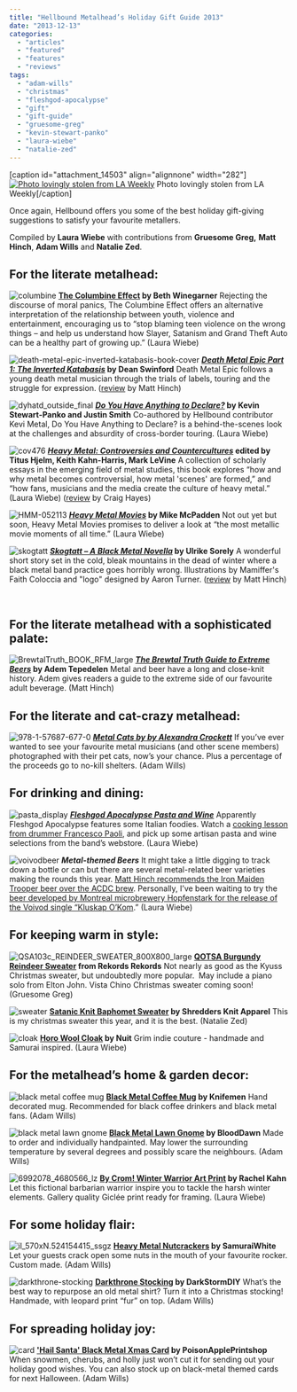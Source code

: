 ```yaml
---
title: "Hellbound Metalhead’s Holiday Gift Guide 2013"
date: "2013-12-13"
categories: 
  - "articles"
  - "featured"
  - "features"
  - "reviews"
tags: 
  - "adam-wills"
  - "christmas"
  - "fleshgod-apocalypse"
  - "gift"
  - "gift-guide"
  - "gruesome-greg"
  - "kevin-stewart-panko"
  - "laura-wiebe"
  - "natalie-zed"
---
```


\[caption id="attachment\_14503" align="alignnone" width="282"\][![Photo lovingly stolen from LA Weekly](http://www.hellbound.ca/wp-content/uploads/2013/12/heavy_metal_santa.jpg)](http://www.hellbound.ca/wp-content/uploads/2013/12/heavy_metal_santa.jpg) Photo lovingly stolen from LA Weekly\[/caption\]

Once again, Hellbound offers you some of the best holiday gift-giving suggestions to satisfy your favourite metallers.

Compiled by **Laura Wiebe** with contributions from **Gruesome Greg,** **Matt Hinch**, **Adam Wills** and **Natalie Zed**.

## For the literate metalhead:

![columbine](http://www.hellbound.ca/wp-content/uploads/2013/12/columbine-290x435.jpg) **[The Columbine Effect](http://www.bethwinegarner.com/the-columbine-effect/) by Beth Winegarner** Rejecting the discourse of moral panics, The Columbine Effect offers an alternative interpretation of the relationship between youth, violence and entertainment, encouraging us to “stop blaming teen violence on the wrong things – and help us understand how Slayer, Satanism and Grand Theft Auto can be a healthy part of growing up.” (Laura Wiebe)

![death-metal-epic-inverted-katabasis-book-cover](http://www.hellbound.ca/wp-content/uploads/2013/12/death-metal-epic-inverted-katabasis-book-cover.jpg) **_[Death Metal Epic Part 1: The Inverted Katabasis](http://www.amazon.com/Death-Metal-Epic-Book-One/dp/0988348438/ref=sr_1_1_title_0_main?s=books&ie=UTF8&qid=1370881805&sr=1-1&keywords=death+metal+epic)_ by Dean Swinford** Death Metal Epic follows a young death metal musician through the trials of labels, touring and the struggle for expression. ([review](http://heavymetal.about.com/od/bookreviews/fr/Death-Metal-Epic-Part-I-The-Inverted-Katabasis-Book-Review.htm) by Matt Hinch) 

![dyhatd_outside_final](http://www.hellbound.ca/wp-content/uploads/2013/12/dyhatd_outside_final-290x217.jpg) **_[Do You Have Anything to Declare?](http://vitriolrecords.bigcartel.com/product/kevin-stewart-panko-justin-smith-do-you-have-anything-to-declare-book-vit032)_ by Kevin Stewart-Panko and Justin Smith** Co-authored by Hellbound contributor Kevi Metal, Do You Have Anything to Declare? is a behind-the-scenes look at the challenges and absurdity of cross-border touring. (Laura Wiebe)

![cov476](http://www.hellbound.ca/wp-content/uploads/2013/12/cov476.jpg) **_[Heavy Metal: Controversies and Countercultures](https://www.equinoxpub.com/equinox/books/showbook.asp?bkid=476)_ edited by Titus Hjelm, Keith Kahn-Harris, Mark LeVine** A collection of scholarly essays in the emerging field of metal studies, this book explores “how and why metal becomes controversial, how metal 'scenes' are formed,” and “how fans, musicians and the media create the culture of heavy metal.” (Laura Wiebe) ([review](http://www.popmatters.com/review/173782-heavy-metal-controversies-and-countercultures-titus-hjelm/) by Craig Hayes)

![HMM-052113](http://www.hellbound.ca/wp-content/uploads/2013/12/HMM-052113-290x393.jpg) **_[Heavy Metal Movies](http://www.bazillionpoints.com/shop/heavy-metal-movies-by-mike-mcbeardo-mcpadden/)_ by Mike McPadden** Not out yet but soon, Heavy Metal Movies promises to deliver a look at “the most metallic movie moments of all time.” (Laura Wiebe)

![skogtatt](http://www.hellbound.ca/wp-content/uploads/2013/12/skogtatt-290x447.jpg) **_[Skogtatt – A Black Metal Novella](http://heavymetal.about.com/gi/o.htm?zi=1/XJ&zTi=1&sdn=heavymetal&cdn=entertainment&tm=70&f=11&su=p284.13.342.ip_p504.6.342.ip_&tt=6&bt=1&bts=0&zu=http%3A//www.hablizel-verlag.de/en/skogtatt/)_ by Ulrike Sorely** A wonderful short story set in the cold, bleak mountains in the dead of winter where a black metal band practice goes horribly wrong. Illustrations by Mamiffer's Faith Coloccia and "logo" designed by Aaron Turner. ([review](http://heavymetal.about.com/od/bookreviews/fr/Ulrike-Serowy-Skogtatt-Novella-Review.htm) by Matt Hinch)

 

## For the literate metalhead with a sophisticated palate:

![BrewtalTruth_BOOK_RFM_large](http://www.hellbound.ca/wp-content/uploads/2013/12/BrewtalTruth_BOOK_RFM_large-290x368.jpg) **_[The Brewtal Truth Guide to Extreme Beers](http://store.decibelmagazine.com/collections/books/products/decibel-presents-the-brewtal-truth-guide-to-extreme-beers)_ by Adem Tepedelen** Metal and beer have a long and close-knit history. Adem gives readers a guide to the extreme side of our favourite adult beverage. (Matt Hinch)

## For the literate and cat-crazy metalhead:

![978-1-57687-677-0](http://www.hellbound.ca/wp-content/uploads/2013/12/978-1-57687-677-0-290x335.jpg) _**[Metal Cats by by Alexandra Crockett](http://www.powerhousebooks.com/?p=17535)**_ If you’ve ever wanted to see your favourite metal musicians (and other scene members) photographed with their pet cats, now’s your chance. Plus a percentage of the proceeds go to no-kill shelters. (Adam Wills)

## For drinking and dining:

![pasta_display](http://www.hellbound.ca/wp-content/uploads/2013/12/pasta_display-290x266.jpg) _**[Fleshgod Apocalypse Pasta and Wine](http://www.fleshgodapocalypse.com/)**_ Apparently Fleshgod Apocalypse features some Italian foodies. Watch a [cooking lesson from drummer Francesco Paoli](http://www.youtube.com/watch?v=BvAOxYnAp7Q&feature=youtu.be), and pick up some artisan pasta and wine selections from the band’s webstore. (Laura Wiebe) 

![voivodbeer](http://www.hellbound.ca/wp-content/uploads/2013/12/voivodbeer-290x217.jpg) _**Metal-themed Beers**_ It might take a little digging to track down a bottle or can but there are several metal-related beer varieties making the rounds this year. [Matt Hinch recommends the Iron Maiden Trooper beer over the ACDC brew](http://www.hellbound.ca/2013/11/band-brand-beer-battle-iron-maiden-vs-acdc/). Personally, I’ve been waiting to try the [beer developed by Montreal microbrewery Hopfenstark for the release of the Voivod single “Kluskap O’Kom](http://www.youtube.com/watch?v=v6O8qQi6t8c&feature=youtu.be).” (Laura Wiebe)

## For keeping warm in style:

![QSA103c_REINDEER_SWEATER_800X800_large](http://www.hellbound.ca/wp-content/uploads/2013/12/QSA103c_REINDEER_SWEATER_800X800_large-290x290.png) **[QOTSA Burgundy Reindeer Sweater](http://store.rekordsrekords.com/collections/frontpage/products/burgundy-reindeer-sweater) from Rekords Rekords** Not nearly as good as the Kyuss Christmas sweater, but undoubtedly more popular.  May include a piano solo from Elton John. Vista Chino Christmas sweater coming soon! (Gruesome Greg)

![sweater](http://www.hellbound.ca/wp-content/uploads/2013/12/sweater-290x290.jpg) **[Satanic Knit Baphomet Sweater](http://shreddersapparel.com/products/baphomet) by Shredders Knit Apparel** This is my christmas sweater this year, and it is the best. (Natalie Zed) 

![cloak](http://www.hellbound.ca/wp-content/uploads/2013/12/cloak-290x219.png) **[Horo Wool Cloak](http://nuitclothing.bigcartel.com/product/horo-wool-cloak-w-pointed-hood) by Nuit** Grim indie couture - handmade and Samurai inspired. (Laura Wiebe)

## For the metalhead’s home & garden decor:

![black metal coffee mug](http://www.hellbound.ca/wp-content/uploads/2013/12/il_570xN.390660171_m7v5-290x246.jpg) **[Black Metal Coffee Mug](http://www.etsy.com/ca/listing/113724327/black-metal-coffee-mug-black) by Knifemen** Hand decorated mug. Recommended for black coffee drinkers and black metal fans. (Adam Wills)

![black metal lawn gnome](http://www.hellbound.ca/wp-content/uploads/2013/12/il_570xN.373500856_44c5-290x443.jpg) **[Black Metal Lawn Gnome](http://www.etsy.com/ca/listing/102057709/black-metal-lawn-gnome) by BloodDawn** Made to order and individually handpainted. May lower the surrounding temperature by several degrees and possibly scare the neighbours. (Adam Wills)

![6992078_4680566_lz](http://www.hellbound.ca/wp-content/uploads/2013/12/6992078_4680566_lz-290x181.jpg) **[By Crom! Winter Warrior Art Print](http://society6.com/portablecity/Winter-Warrior-WA5_Print#1=45) by Rachel Kahn** Let this fictional barbarian warrior inspire you to tackle the harsh winter elements. Gallery quality Giclée print ready for framing. (Laura Wiebe) 

## For some holiday flair:

![il_570xN.524154415_ssgz](http://www.hellbound.ca/wp-content/uploads/2013/12/il_570xN.524154415_ssgz-290x290.jpg) **[Heavy Metal Nutcrackers](http://www.etsy.com/ca/listing/168771904/custom-heavy-metal-nutcrackers) by SamuraiWhite** Let your guests crack open some nuts in the mouth of your favourite rocker. Custom made. (Adam Wills) 

![darkthrone-stocking](http://www.hellbound.ca/wp-content/uploads/2013/12/darkthrone-stocking-290x393.jpg) **[Darkthrone Stocking](http://www.etsy.com/ca/listing/170974713/darkthrone-stocking-heavy-metal?ref=shop_home_active) by DarkStormDIY** What’s the best way to repurpose an old metal shirt? Turn it into a Christmas stocking! Handmade, with leopard print “fur” on top. (Adam Wills)

## For spreading holiday joy:

![card](http://www.hellbound.ca/wp-content/uploads/2013/12/card-290x386.jpg) **['Hail Santa' Black Metal Xmas Card](http://www.etsy.com/ca/listing/116947782/hail-santa-black-metal-christmas-card) by PoisonApplePrintshop** When snowmen, cherubs, and holly just won’t cut it for sending out your holiday good wishes. You can also stock up on black-metal themed cards for next Halloween. (Adam Wills)
